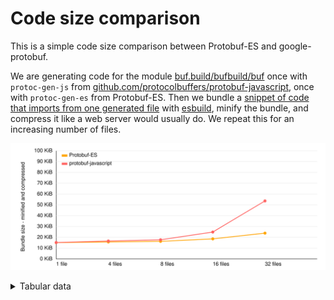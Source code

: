 # Code size comparison

This is a simple code size comparison between Protobuf-ES and google-protobuf.

We are generating code for the module [buf.build/bufbuild/buf](https://buf.build/bufbuild/buf)
once with `protoc-gen-js` from [github.com/protocolbuffers/protobuf-javascript](https://github.com/protocolbuffers/protobuf-javascript),
once with `protoc-gen-es` from Protobuf-ES. Then we bundle a [snippet of code that imports from one generated file](./src/gen/protobuf-es/entry-1.ts)
with [esbuild](https://esbuild.github.io/), minify the bundle, and compress it like a web server would
usually do. We repeat this for an increasing number of files.

![chart](./chart.svg)

<details><summary>Tabular data</summary>

<!-- TABLE-START -->

| code generator      | files | bundle size |  minified | compressed |
| ------------------- | ----: | ----------: | --------: | ---------: |
| Protobuf-ES         |     1 |   128,659 b |  66,739 b |   15,466 b |
| Protobuf-ES         |     4 |   130,848 b |  68,249 b |   16,099 b |
| Protobuf-ES         |     8 |   133,610 b |  70,020 b |   16,656 b |
| Protobuf-ES         |    16 |   144,060 b |  78,001 b |   19,012 b |
| Protobuf-ES         |    32 |   171,851 b | 100,017 b |   24,417 b |
| protobuf-javascript |     1 |   104,048 b |  70,320 b |   15,540 b |
| protobuf-javascript |     4 |   130,537 b |  85,672 b |   16,956 b |
| protobuf-javascript |     8 |   152,429 b |  98,044 b |   18,138 b |
| protobuf-javascript |    16 |   311,454 b | 192,883 b |   25,460 b |
| protobuf-javascript |    32 | 1,070,891 b | 679,723 b |   54,904 b |

<!-- TABLE-END -->

</details>
